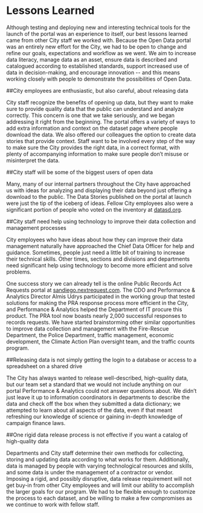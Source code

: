 # Lessons Learned

Although testing and deploying new and interesting technical tools for the launch of the portal was an experience to itself, our best lessons learned came from other City staff we worked with. Because the Open Data portal was an entirely new effort for the City, we had to be open to change and refine our goals, expectations and workflow as we went. We aim to increase data literacy, manage data as an asset, ensure data is described and catalogued according to established standards, support increased use of data in decision-making, and encourage innovation -- and this means working closely with people to demonstrate the possibilities of Open Data.

##City employees are enthusiastic, but also careful, about releasing data

City staff recognize the benefits of opening up data, but they want to make sure to provide quality data that the public can understand and analyze correctly. This concern is one that we take seriously, and we began addressing it right from the beginning. The portal offers a variety of ways to add extra information and context on the dataset page where people download the data. We also offered our colleagues the option to create data stories that provide context. Staff want to be involved every step of the way to make sure the City provides the right data, in a correct format, with plenty of accompanying information to make sure people don’t misuse or misinterpret the data.

##City staff will be some of the biggest users of open data

Many, many of our internal partners throughout the City have approached us with ideas for analyzing and displaying their data beyond just offering a download to the public. The Data Stories published on the portal at launch were just the tip of the iceberg of ideas. Fellow City employees also were a significant portion of people who voted on the inventory at [datasd.org](http://www.datasd.org/inventory/).

##City staff need help using technology to improve their data collection and management processes

City employees who have ideas about how they can improve their data management naturally have approached the Chief Data Officer for help and guidance. Sometimes, people just need a little bit of training to increase their technical skills. Other times, sections and divisions and departments need significant help using technology to become more efficient and solve problems.

One success story we can already tell is the online Public Records Act Requests portal at [sandiego.nextrequest.com](https://sandiego.nextrequest.com/). The CDO  and Performance & Analytics Director Almis Udrys participated in the working group that tested solutions for making the PRA response process more efficient in the City, and Performance & Analytics helped the Department of IT procure this product. The PRA tool now boasts nearly 2,000 successful responses to records requests. We have started brainstorming other similar opportunities to improve data collection and management with the Fire-Rescue Department, the Police Department, traffic management, economic development, the Climate Action Plan oversight team, and the traffic counts program.

##Releasing data is not simply getting the login to a database or access to a spreadsheet on a shared drive

The City has always wanted to release well-described, high-quality data, but our team set a standard that we would not include anything on our portal Performance & Analytics could not answer questions about. We didn’t just leave it up to information coordinators in departments to describe the data and check off the box when they submitted a data dictionary; we attempted to learn about all aspects of the data, even if that meant refreshing our knowledge of science or gaining in-depth knowledge of campaign finance laws.

##One rigid data release process is not effective if you want a catalog of high-quality data

Departments and City staff determine their own methods for collecting, storing and updating data according to what works for them. Additionally, data is managed by people with varying technological resources and skills, and some data is under the management of a contractor or vendor.
Imposing a rigid, and possibly disruptive, data release requirement will not get buy-in from other City employees and will limit our ability to accomplish the larger goals for our program. We had to be flexible enough to customize the process to each dataset, and be willing to make a few compromises as we continue to work with fellow staff.
